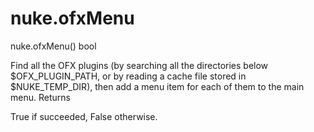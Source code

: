 # nuke.ofxMenu
nuke.ofxMenu()  bool

Find all the OFX plugins (by searching all the directories below $OFX_PLUGIN_PATH, or by reading a cache file stored in $NUKE_TEMP_DIR), then add a menu item for each of them to the main menu.
Returns

True if succeeded, False otherwise.